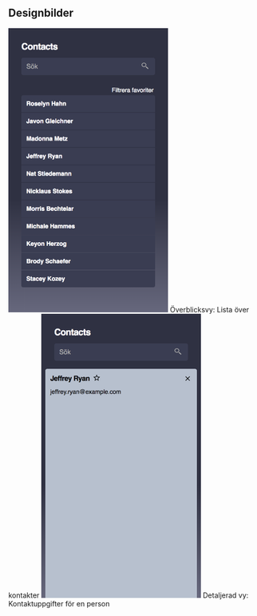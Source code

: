 
Designbilder
------------  
<img src="assets/spec-list.png" alt="contact list" width="320">  
Överblicksvy: Lista över kontakter  

<img src="assets/spec-details.png" alt="contact details" width="320">  
Detaljerad vy: Kontaktuppgifter för en person  
